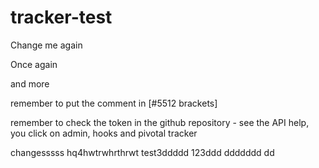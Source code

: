 tracker-test
============
Change me again

Once again

and more

remember to put the comment in [#5512 brackets]

remember to check the token in the github repository - see the API help, you click on admin, hooks and pivotal tracker


changesssss
hq4hwtrwhrthrwt
test3ddddd
123ddd
ddddddd
dd
